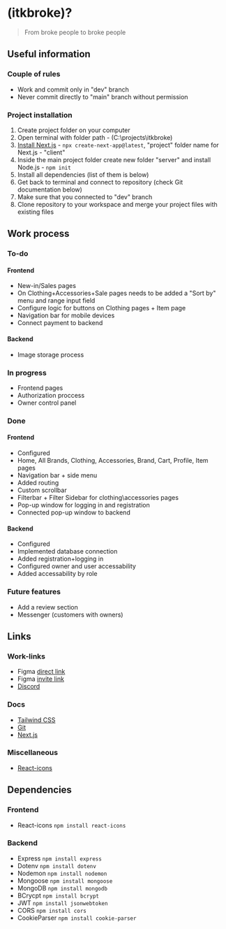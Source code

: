 # (itkbroke)?
> From broke people to broke people

## Useful information
### Couple of rules
* Work and commit only in "dev" branch
* Never commit directly to "main" branch without permission

### Project installation
1. Create project folder on your computer
2. Open terminal with folder path - (C:\projects\itkbroke) 
3. [Install Next.js](https://nextjs.org/docs/getting-started/installation) - `npx create-next-app@latest`, "project" folder name for Next.js - "client"
4. Inside the main project folder create new folder "server" and install Node.js - `npm init`
5. Install all dependencies (list of them is below)
6. Get back to terminal and connect to repository (check Git documentation below)
7. Make sure that you connected to "dev" branch
8. Clone repository to your workspace and merge your project files with existing files

## Work process
### To-do
#### Frontend
* New-in/Sales pages
* On Clothing+Accessories+Sale pages needs to be added a "Sort by" menu and range input field
* Configure logic for buttons on Clothing pages + Item page
* Navigation bar for mobile devices
* Connect payment to backend
#### Backend
* Image storage process


### In progress
* Frontend pages
* Authorization proccess
* Owner control panel

### Done
#### Frontend
* Configured
* Home, All Brands, Clothing, Accessories, Brand, Cart, Profile, Item pages
* Navigation bar + side menu
* Added routing
* Custom scrollbar
* Filterbar + Filter Sidebar for clothing\accessories pages
* Pop-up window for logging in and registration
* Connected pop-up window to backend
#### Backend
* Configured
* Implemented database connection
* Added registration+logging in
* Configured owner and user accessability
* Added accessability by role

### Future features
* Add a review section
* Messenger (customers with owners)

## Links
### Work-links
* Figma [direct link](https://www.figma.com/file/f6BjvXgXs9GVUNQs2MUJD9/Website?type=design&mode=design&t=eDPvBEuF9kpbvYK0-0)
* Figma [invite link](https://www.figma.com/team_invite/redeem/TvlmHkmLVmZOg4xRcrLNpq)
* [Discord](https://discord.gg/BuTQQzx2h)

### Docs
* [Tailwind CSS](https://tailwindcss.com/docs/installation)
* [Git](https://zarkom.notion.site/zarkom/Introduction-to-Git-ac396a0697704709a12b6a0e545db049)
* [Next.js](https://nextjs.org/docs)

### Miscellaneous
* [React-icons](https://react-icons.github.io/react-icons/)

## Dependencies
### Frontend
* React-icons `npm install react-icons`

### Backend
* Express `npm install express`
* Dotenv `npm install dotenv`
* Nodemon `npm install nodemon`
* Mongoose `npm install mongoose`
* MongoDB `npm install mongodb`
* BCrycpt `npm install bcrypt`
* JWT `npm install jsonwebtoken`
* CORS `npm install cors`
* CookieParser `npm install cookie-parser`
